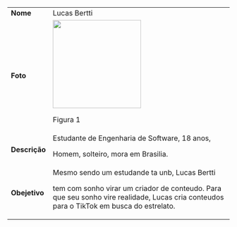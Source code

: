 

|     |                                                                                   |               
|:--- | --------------------------------------------------------------------------------- |
|**Nome**| Lucas Bertti |
|  **Foto**   | <img width="200px" src="https://thispersondoesnotexist.com/image"><p>Figura 1</p> 
|**Descrição** | Estudante de Engenharia de Software, 18 anos, <p>Homem, solteiro, mora em Brasilia.|
|**Obejetivo**| Mesmo sendo um estudande ta unb, Lucas Bertti<p> tem com sonho virar um criador de conteudo. Para que seu sonho vire realidade, Lucas cria conteudos para o TikTok em busca do estrelato.|